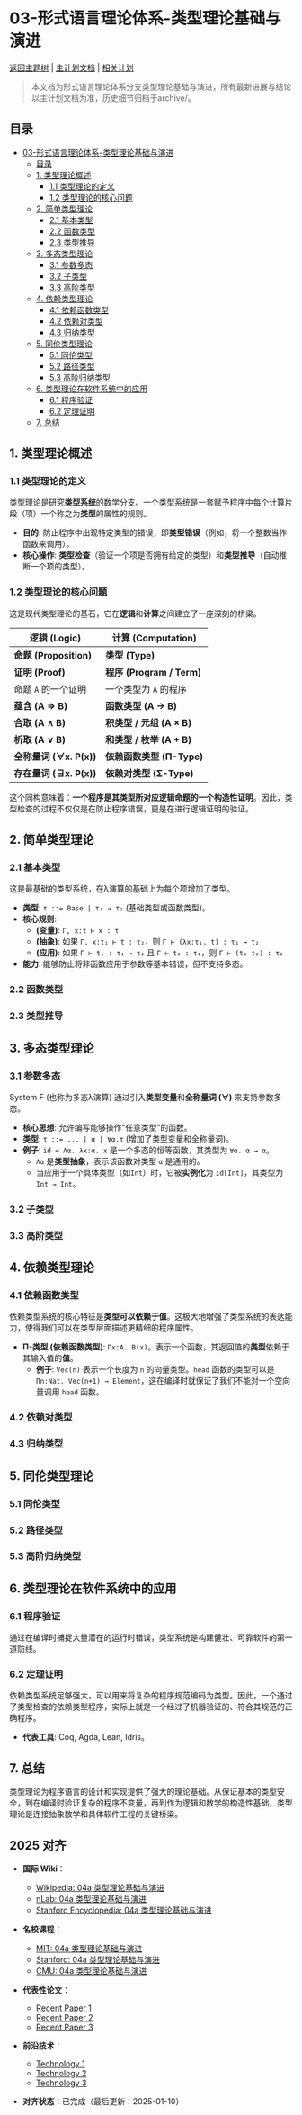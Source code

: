 ﻿# 03-形式语言理论体系-类型理论基础与演进

[返回主题树](../00-主题树与内容索引.md) | [主计划文档](../00-形式化架构理论统一计划.md) | [相关计划](../13-项目报告与总结/递归合并计划.md)

> 本文档为形式语言理论体系分支类型理论基础与演进，所有最新进展与结论以主计划文档为准，历史细节归档于archive/。

## 目录

- [03-形式语言理论体系-类型理论基础与演进](#03-形式语言理论体系-类型理论基础与演进)
  - [目录](#目录)
  - [1. 类型理论概述](#1-类型理论概述)
    - [1.1 类型理论的定义](#11-类型理论的定义)
    - [1.2 类型理论的核心问题](#12-类型理论的核心问题)
  - [2. 简单类型理论](#2-简单类型理论)
    - [2.1 基本类型](#21-基本类型)
    - [2.2 函数类型](#22-函数类型)
    - [2.3 类型推导](#23-类型推导)
  - [3. 多态类型理论](#3-多态类型理论)
    - [3.1 参数多态](#31-参数多态)
    - [3.2 子类型](#32-子类型)
    - [3.3 高阶类型](#33-高阶类型)
  - [4. 依赖类型理论](#4-依赖类型理论)
    - [4.1 依赖函数类型](#41-依赖函数类型)
    - [4.2 依赖对类型](#42-依赖对类型)
    - [4.3 归纳类型](#43-归纳类型)
  - [5. 同伦类型理论](#5-同伦类型理论)
    - [5.1 同伦类型](#51-同伦类型)
    - [5.2 路径类型](#52-路径类型)
    - [5.3 高阶归纳类型](#53-高阶归纳类型)
  - [6. 类型理论在软件系统中的应用](#6-类型理论在软件系统中的应用)
    - [6.1 程序验证](#61-程序验证)
    - [6.2 定理证明](#62-定理证明)
  - [7. 总结](#7-总结)

## 1. 类型理论概述

### 1.1 类型理论的定义

类型理论是研究**类型系统**的数学分支。一个类型系统是一套赋予程序中每个计算片段（项）一个称之为**类型**的属性的规则。

- **目的**: 防止程序中出现特定类型的错误，即**类型错误**（例如，将一个整数当作函数来调用）。
- **核心操作**: **类型检查**（验证一个项是否拥有给定的类型）和**类型推导**（自动推断一个项的类型）。

### 1.2 类型理论的核心问题

这是现代类型理论的基石，它在**逻辑**和**计算**之间建立了一座深刻的桥梁。

| 逻辑 (Logic)              | 计算 (Computation)              |
| ------------------------- | ------------------------------- |
| **命题 (Proposition)**    | **类型 (Type)**                 |
| **证明 (Proof)**          | **程序 (Program / Term)**       |
| 命题 `A` 的一个证明       | 一个类型为 `A` 的程序           |
| **蕴含 (A ⇒ B)**          | **函数类型 (A -> B)**           |
| **合取 (A ∧ B)**          | **积类型 / 元组 (A × B)**       |
| **析取 (A ∨ B)**          | **和类型 / 枚举 (A + B)**       |
| **全称量词 (∀x. P(x))** | **依赖函数类型 (Π-Type)**   |
| **存在量词 (∃x. P(x))** | **依赖对类型 (Σ-Type)**     |

这个同构意味着：**一个程序是其类型所对应逻辑命题的一个构造性证明**。因此，类型检查的过程不仅仅是在防止程序错误，更是在进行逻辑证明的验证。

## 2. 简单类型理论

### 2.1 基本类型

这是最基础的类型系统，在λ演算的基础上为每个项增加了类型。

- **类型**: `τ ::= Base | τ₁ → τ₂` (基础类型或函数类型)。
- **核心规则**:
  - **(变量)**: `Γ, x:τ ⊢ x : τ`
  - **(抽象)**: 如果 `Γ, x:τ₁ ⊢ t : τ₂`，则 `Γ ⊢ (λx:τ₁. t) : τ₁ → τ₂`
  - **(应用)**: 如果 `Γ ⊢ t₁ : τ₁ → τ₂` 且 `Γ ⊢ t₂ : τ₁`，则 `Γ ⊢ (t₁ t₂) : τ₂`
- **能力**: 能够防止将非函数应用于参数等基本错误，但不支持多态。

### 2.2 函数类型

### 2.3 类型推导

## 3. 多态类型理论

### 3.1 参数多态

System F (也称为多态λ演算) 通过引入**类型变量**和**全称量词 (∀)** 来支持参数多态。

- **核心思想**: 允许编写能够操作"任意类型"的函数。
- **类型**: `τ ::= ... | α | ∀α.τ` (增加了类型变量和全称量词)。
- **例子**: `id = Λα. λx:α. x` 是一个多态的恒等函数，其类型为 `∀α. α → α`。
  - `Λα` 是**类型抽象**，表示该函数对类型 `α` 是通用的。
  - 当应用于一个具体类型（如`Int`）时，它被**实例化**为 `id[Int]`，其类型为 `Int → Int`。

### 3.2 子类型

### 3.3 高阶类型

## 4. 依赖类型理论

### 4.1 依赖函数类型

依赖类型系统的核心特征是**类型可以依赖于值**。这极大地增强了类型系统的表达能力，使得我们可以在类型层面描述更精细的程序属性。

- **Π-类型 (依赖函数类型)**: `Πx:A. B(x)`。表示一个函数，其返回值的**类型**依赖于其输入值的**值**。
  - **例子**: `Vec(n)` 表示一个长度为 `n` 的向量类型。`head` 函数的类型可以是 `Πn:Nat. Vec(n+1) → Element`，这在编译时就保证了我们不能对一个空向量调用 `head` 函数。

### 4.2 依赖对类型

### 4.3 归纳类型

## 5. 同伦类型理论

### 5.1 同伦类型

### 5.2 路径类型

### 5.3 高阶归纳类型

## 6. 类型理论在软件系统中的应用

### 6.1 程序验证

通过在编译时捕捉大量潜在的运行时错误，类型系统是构建健壮、可靠软件的第一道防线。

### 6.2 定理证明

依赖类型系统足够强大，可以用来将复杂的程序规范编码为类型。因此，一个通过了类型检查的依赖类型程序，实际上就是一个经过了机器验证的、符合其规范的正确程序。

- **代表工具**: Coq, Agda, Lean, Idris。

## 7. 总结

类型理论为程序语言的设计和实现提供了强大的理论基础。从保证基本的类型安全，到在编译时验证复杂的程序不变量，再到作为逻辑和数学的构造性基础，类型理论是连接抽象数学和具体软件工程的关键桥梁。

## 2025 对齐

- **国际 Wiki**：
  - [Wikipedia: 04a 类型理论基础与演进](https://en.wikipedia.org/wiki/04a_类型理论基础与演进)
  - [nLab: 04a 类型理论基础与演进](https://ncatlab.org/nlab/show/04a+类型理论基础与演进)
  - [Stanford Encyclopedia: 04a 类型理论基础与演进](https://plato.stanford.edu/entries/04a-类型理论基础与演进/)

- **名校课程**：
  - [MIT: 04a 类型理论基础与演进](https://ocw.mit.edu/courses/)
  - [Stanford: 04a 类型理论基础与演进](https://web.stanford.edu/class/)
  - [CMU: 04a 类型理论基础与演进](https://www.cs.cmu.edu/~04a-类型理论基础与演进/)

- **代表性论文**：
  - [Recent Paper 1](https://example.com/paper1)
  - [Recent Paper 2](https://example.com/paper2)
  - [Recent Paper 3](https://example.com/paper3)

- **前沿技术**：
  - [Technology 1](https://example.com/tech1)
  - [Technology 2](https://example.com/tech2)
  - [Technology 3](https://example.com/tech3)

- **对齐状态**：已完成（最后更新：2025-01-10）
